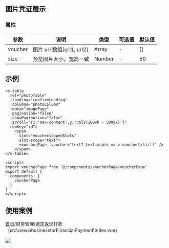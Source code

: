 ## 图片凭证展示

### 属性

| 参数    | 说明                      | 类型   | 可选值 | 默认值 |
| ------- | ------------------------- | ------ | ------ | ------ |
| voucher | 图片 url 数组[url1, url2] | Array  | -      | []     |
| size    | 预览图片大小，宽高一致    | Number | -      | 50     |

## 示例

```line language
<s-table
  ref="photoTable"
  :loading="confirmLoading"
  :columns="photoColumn"
  :data="imagePage"
  :pagination="false"
  :showPagination="false"
  :scroll="{x:'max-content',y:'calc(100vh - 500px)'}"
  rowKey="id">
    <span
      slot="voucherscopedSlots"
      slot-scope="text">
      <voucherPage :voucher="text? text.map(v => v.voucherUrl):[]" />
    </span>
</s-table>

<script>
import voucherPage from '@/components/voucherPage/voucherPage'
export default {
  components: {
    voucherPage
  }
}
</script>
```

## 使用案例

[首页](http://localhost:81/)/财务管理/退定返现打款（src\views\business\brFinancialPayment\index.vue）

![](https://tcs-devops.aliyuncs.com/storage/112y685b3f3bdb072953c949a3e405bcfb2f?Signature=eyJhbGciOiJIUzI1NiIsInR5cCI6IkpXVCJ9.eyJBcHBJRCI6IjVlNzQ4MmQ2MjE1MjJiZDVjN2Y5YjMzNSIsIl9hcHBJZCI6IjVlNzQ4MmQ2MjE1MjJiZDVjN2Y5YjMzNSIsIl9vcmdhbml6YXRpb25JZCI6IiIsImV4cCI6MTcyMzgwMTMyMiwiaWF0IjoxNzIzMTk2NTIyLCJyZXNvdXJjZSI6Ii9zdG9yYWdlLzExMnk2ODViM2YzYmRiMDcyOTUzYzk0OWEzZTQwNWJjZmIyZiJ9.xdiMX_GclXbti2Cfo70APiaFG11oROfJA4zNcX-DGkQ&download=image.png)
